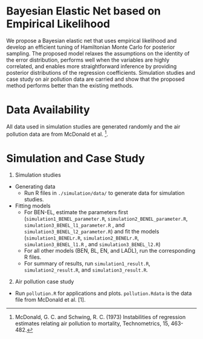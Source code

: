 # Bayesian Elastic Net based on Empirical Likelihood

We propose a Bayesian elastic net that uses empirical likelihood and develop an efficient tuning of Hamiltonian Monte Carlo for posterior sampling. The proposed model relaxes the assumptions on the identity of the error distribution, performs well when the variables are highly correlated, and enables more straightforward inference by providing posterior distributions of the regression coefficients. Simulation studies and case study on air pollution data are carried and show that the proposed method performs better than the existing methods.

# Data Availability
All data used in simulation studies are generated randomly and the air pollution data are from McDonald et al. [^1]. 

# Simulation and Case Study
1. Simulation studies

 - Generating data
   * Run R files in `./simulation/data/` to generate data for simulation studies.
 - Fitting models
   * For BEN-EL, estimate the parameters first (`simulation1_BENEL_parameter.R`, `simulation2_BENEL_parameter.R`, `simulation3_BENEL_l1_parameter.R` , and `simulation3_BENEL_l2_parameter.R`) and fit the models (`simulation1_BENELr.R`, `simulation2_BENELr.R`, `simulation3_BENEL_l1.R` , and `simulation3_BENEL_l2.R`)
   * For all other models (BEN, BL, EN, and LADL), run the corresponding R files.
   * For summary of results, run `simulation1_result.R`, `simulation2_result.R`, and `simulation3_result.R`.

2. Air pollution case study

- Run `pollution.R` for applications and plots. `pollution.Rdata` is the data file from McDonald et al. [1].

[^1]: McDonald, G. C. and Schwing, R. C. (1973) Instabilities of regression estimates relating air pollution to mortality, Technometrics, 15, 463-482.
